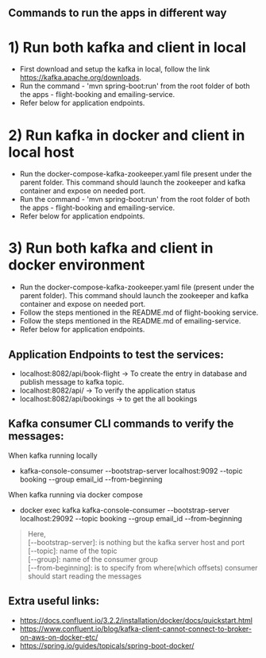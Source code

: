 ## Commands to run the apps in different way  

# 1) Run both kafka and client in local  
  - First download and setup the kafka in local, follow the link https://kafka.apache.org/downloads.  
  - Run the command - 'mvn spring-boot:run' from the root folder of both the apps - flight-booking and emailing-service.  
  - Refer below for application endpoints.  


# 2) Run kafka in docker and client in local host  
  - Run the docker-compose-kafka-zookeeper.yaml file present under the parent folder. This command should launch the zookeeper and kafka container and expose on needed port.  
  - Run the command - 'mvn spring-boot:run' from the root folder of both the apps - flight-booking and emailing-service.  
  - Refer below for application endpoints.   


# 3) Run both kafka and client in docker environment  
  - Run the docker-compose-kafka-zookeeper.yaml file (present under the parent folder). This command should launch the zookeeper and kafka container and expose on needed port.  
  - Follow the steps mentioned in the README.md of flight-booking service.  
  - Follow the steps mentioned in the README.md of emailing-service.  
  - Refer below for application endpoints.      
  
  
## Application Endpoints to test the services:  
 - localhost:8082/api/book-flight  -> To create the entry in database and publish message to kafka topic.  
 - localhost:8082/api/  -> To verify the application status  
 - localhost:8082/api/bookings -> to get the all bookings  
 
## Kafka consumer CLI commands to verify the messages:  
  When kafka running locally
   - kafka-console-consumer --bootstrap-server localhost:9092 --topic booking --group email_id --from-beginning  
 
  When kafka running via docker compose  
   - docker exec kafka kafka-console-consumer --bootstrap-server localhost:29092 --topic booking --group email_id --from-beginning
         
 
 > Here,   
 > [--bootstrap-server]:  is nothing but the kafka server host and port  
 > [--topic]: name of the topic  
 > [--group]: name of the consumer group  
 > [--from-beginning]: is to specify from where(which offsets) consumer should start reading the messages  
 
  
## Extra useful links:
  - https://docs.confluent.io/3.2.2/installation/docker/docs/quickstart.html
  - https://www.confluent.io/blog/kafka-client-cannot-connect-to-broker-on-aws-on-docker-etc/   
  - https://spring.io/guides/topicals/spring-boot-docker/  